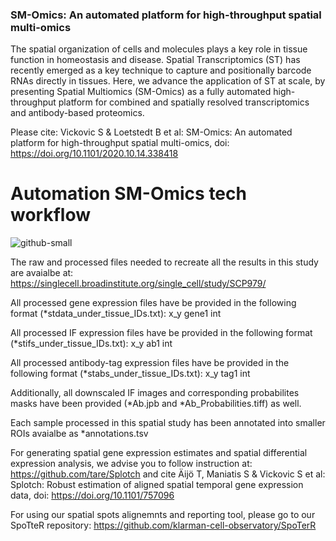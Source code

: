 ### SM-Omics: An automated platform for high-throughput spatial multi-omics

The spatial organization of cells and molecules plays a key role in tissue function in homeostasis and disease. Spatial Transcriptomics (ST) has recently emerged as a key technique to capture and positionally barcode RNAs directly in tissues. Here, we advance the application of ST at scale, by presenting Spatial Multiomics (SM-Omics) as a fully automated high-throughput platform for combined and spatially resolved transcriptomics and antibody-based proteomics. 

Please cite: Vickovic S & Loetstedt B et al: SM-Omics: An automated platform for high-throughput spatial multi-omics, doi: https://doi.org/10.1101/2020.10.14.338418

# Automation SM-Omics tech workflow
![github-small](https://github.com/klarman-cell-observatory/sm-omics/blob/master/automation.png)

The raw and processed files needed to recreate all the results in this study are avaialbe at: https://singlecell.broadinstitute.org/single_cell/study/SCP979/

All processed gene expression files have be provided in the following format (*stdata_under_tissue_IDs.txt):
        x_y
gene1   int

All processed IF expression files have be provided in the following format (*stifs_under_tissue_IDs.txt):
        x_y
ab1     int

All processed antibody-tag expression files have be provided in the following format (*stabs_under_tissue_IDs.txt):
        x_y
tag1    int

Additionally, all downscaled IF images and corresponding probabilites masks have been provided (*Ab.jpb and *Ab_Probabilities.tiff) as well. 

Each sample processed in this spatial study has been annotated into smaller ROIs avaialbe as *annotations.tsv

For generating spatial gene expression estimates and spatial differential expression analysis, we advise you to follow instruction at: https://github.com/tare/Splotch and cite Äijö T, Maniatis S & Vickovic S et al: Splotch: Robust estimation of aligned spatial temporal gene expression data, doi: https://doi.org/10.1101/757096

For using our spatial spots alignemnts and reporting tool, please go to our SpoTteR repository: https://github.com/klarman-cell-observatory/SpoTerR





